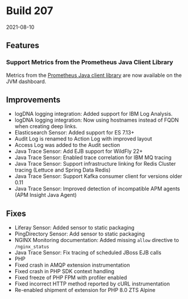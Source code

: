 # Build 207

2021-08-10

## Features

### Support Metrics from the Prometheus Java Client Library

Metrics from the [Prometheus Java client library](https://github.com/prometheus/client_java) are now available on the JVM dashboard.

## Improvements

* logDNA logging integration: Added support for IBM Log Analysis.
* logDNA logging integration: Now using hostnames instead of FQDN when creating deep links.
* Elasticsearch Sensor: Added support for ES 7.13+
* Audit Log is renamed to Action Log with improved layout
* Access Log was added to the Audit section
* Java Trace Sensor: Add EJB support for WildFly 22+
* Java Trace Sensor: Enabled trace correlation for IBM MQ tracing
* Java Trace Sensor: Support infrastructure linking for Redis Cluster tracing (Lettuce and Spring Data Redis)
* Java Trace Sensor: Support Kafka consumer client for versions older 0.11
* Java Trace Sensor: Improved detection of incompatible APM agents (APM Insight Java Agent)

## Fixes

* Liferay Sensor: Added sensor to static packaging
* PingDirectory Sensor: Add sensor to static packaging
* NGINX Monitoring documentation: Added missing `allow` directive to `/nginx_status`
* Java Trace Sensor: Fix tracing of scheduled JBoss EJB calls
*  PHP
* Fixed crash in AMQP extension instrumentation
* Fixed crash in PHP SDK context handling
* Fixed freeze of PHP FPM with profiler enabled
* Fixed incorrect HTTP method reported by cURL instrumentation
* Re-enabled shipment of extension for PHP 8.0 ZTS Alpine
